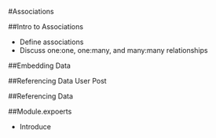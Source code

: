 #Associations

##Intro to Associations
* Define associations
* Discuss one:one, one:many, and many:many relationships

##Embedding Data

##Referencing Data
User
Post

##Referencing Data

##Module.expoerts
* Introduce